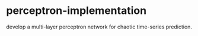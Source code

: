 # perceptron-implementation
develop a multi-layer perceptron network for chaotic time-series prediction.
